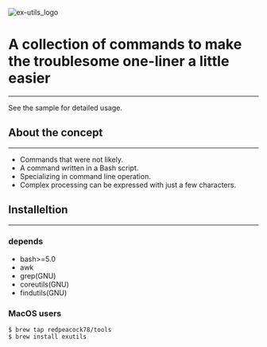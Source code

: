 ![ex-utils_logo](https://github.com/redpeacock78/exutils/blob/images/logo.png)
# A collection of commands to make the troublesome one-liner a little easier
---
See the sample for detailed usage.

## About the concept
---
- Commands that were not likely.
- A command written in a Bash script.
- Specializing in command line operation.
- Complex processing can be expressed with just a few characters.

## Installeltion
---
### depends
- bash>=5.0
- awk
- grep(GNU)
- coreutils(GNU)
- findutils(GNU)

### MacOS users
```console
$ brew tap redpeacock78/tools
$ brew install exutils
```
